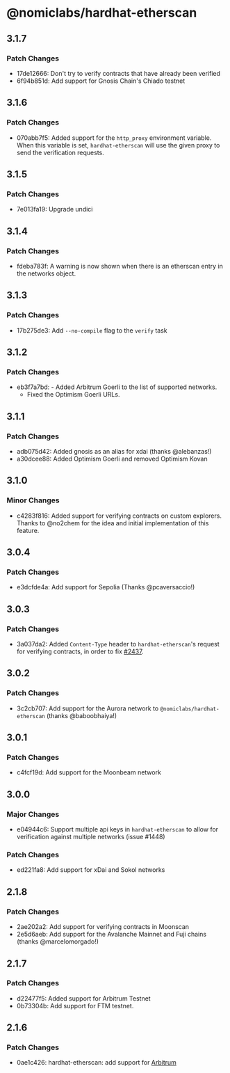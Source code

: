 # @nomiclabs/hardhat-etherscan

## 3.1.7

### Patch Changes

- 17de12666: Don't try to verify contracts that have already been verified
- 6f94b851d: Add support for Gnosis Chain's Chiado testnet

## 3.1.6

### Patch Changes

- 070abb7f5: Added support for the `http_proxy` environment variable. When this variable is set, `hardhat-etherscan` will use the given proxy to send the verification requests.

## 3.1.5

### Patch Changes

- 7e013fa19: Upgrade undici

## 3.1.4

### Patch Changes

- fdeba783f: A warning is now shown when there is an etherscan entry in the networks object.

## 3.1.3

### Patch Changes

- 17b275de3: Add `--no-compile` flag to the `verify` task

## 3.1.2

### Patch Changes

- eb3f7a7bd: - Added Arbitrum Goerli to the list of supported networks.
  - Fixed the Optimism Goerli URLs.

## 3.1.1

### Patch Changes

- adb075d42: Added gnosis as an alias for xdai (thanks @alebanzas!)
- a30dcee88: Added Optimism Goerli and removed Optimism Kovan

## 3.1.0

### Minor Changes

- c4283f816: Added support for verifying contracts on custom explorers. Thanks to @no2chem for the idea and initial implementation of this feature.

## 3.0.4

### Patch Changes

- e3dcfde4a: Add support for Sepolia (Thanks @pcaversaccio!)

## 3.0.3

### Patch Changes

- 3a037da2: Added `Content-Type` header to `hardhat-etherscan`'s request for verifying contracts, in order to fix [#2437](https://github.com/NomicFoundation/hardhat/issues/2437).

## 3.0.2

### Patch Changes

- 3c2cb707: Add support for the Aurora network to `@nomiclabs/hardhat-etherscan` (thanks @baboobhaiya!)

## 3.0.1

### Patch Changes

- c4fcf19d: Add support for the Moonbeam network

## 3.0.0

### Major Changes

- e04944c6: Support multiple api keys in `hardhat-etherscan` to allow for verification against multiple networks (issue #1448)

### Patch Changes

- ed221fa8: Add support for xDai and Sokol networks

## 2.1.8

### Patch Changes

- 2ae202a2: Add support for verifying contracts in Moonscan
- 2e5d6aeb: Add support for the Avalanche Mainnet and Fuji chains (thanks @marcelomorgado!)

## 2.1.7

### Patch Changes

- d22477f5: Added support for Arbitrum Testnet
- 0b73304b: Add support for FTM testnet.

## 2.1.6

### Patch Changes

- 0ae1c426: hardhat-etherscan: add support for [Arbitrum](https://github.com/OffchainLabs/arbitrum)
